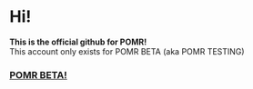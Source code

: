 # Hi!
**This is the official github for POMR!** \
This account only exists for POMR BETA (aka POMR TESTING)

### [POMR BETA!](https://pomrtest.github.io/)

<!---
pomrtest/pomrtest is a ✨ special ✨ repository because its `README.md` (this file) appears on your GitHub profile.
You can click the Preview link to take a look at your changes.
--->
